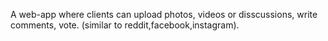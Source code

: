 A web-app where clients can upload photos, videos or disscussions, write comments, vote. (similar to reddit,facebook,instagram).
